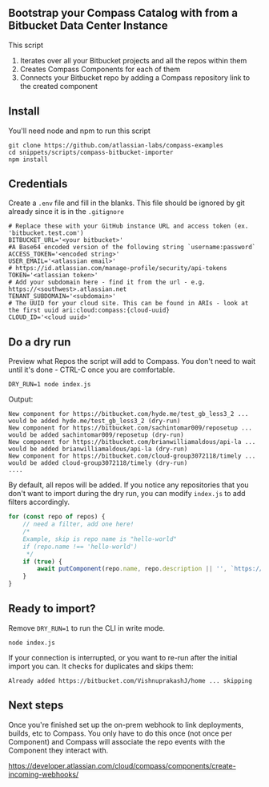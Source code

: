 ## Bootstrap your Compass Catalog with from a Bitbucket Data Center Instance

This script
1. Iterates over all your Bitbucket projects and all the repos within them
2. Creates Compass Components for each of them
3. Connects your Bitbucket repo by adding a Compass repository link to the created component


## Install

You'll need node and npm to run this script

```
git clone https://github.com/atlassian-labs/compass-examples
cd snippets/scripts/compass-bitbucket-importer
npm install
```

## Credentials
Create a `.env` file and fill in the blanks. This file should be ignored by git already since it is in the `.gitignore`
```
# Replace these with your GitHub instance URL and access token (ex. 'bitbucket.test.com')
BITBUCKET_URL='<your bitbucket>'
#A Base64 encoded version of the following string `username:password`
ACCESS_TOKEN='<encoded string>'
USER_EMAIL='<atlassian email>'
# https://id.atlassian.com/manage-profile/security/api-tokens
TOKEN='<atlassian token>'
# Add your subdomain here - find it from the url - e.g. https://<southwest>.atlassian.net
TENANT_SUBDOMAIN='<subdomain>'
# The UUID for your cloud site. This can be found in ARIs - look at the first uuid ari:cloud:compass:{cloud-uuid}
CLOUD_ID='<cloud uuid>'
```
## Do a dry run
Preview what Repos the script will add to Compass. You don't need to wait until it's done - CTRL-C once you are comfortable.
```
DRY_RUN=1 node index.js
```

Output:
```
New component for https://bitbucket.com/hyde.me/test_gb_less3_2 ... would be added hyde.me/test_gb_less3_2 (dry-run)
New component for https://bitbucket.com/sachintomar009/reposetup ... would be added sachintomar009/reposetup (dry-run)
New component for https://bitbucket.com/brianwilliamaldous/api-la ... would be added brianwilliamaldous/api-la (dry-run)
New component for https://bitbucket.com/cloud-group3072118/timely ... would be added cloud-group3072118/timely (dry-run)
....

```


By default, all repos will be added. If you notice any repositories that you don't want to import during the dry run, you can modify `index.js` to add filters accordingly.

```javascript
for (const repo of repos) {
    // need a filter, add one here!
    /*
    Example, skip is repo name is "hello-world"
    if (repo.name !== 'hello-world')
     */
    if (true) {
        await putComponent(repo.name, repo.description || '', `https://${BITBUCKET_URL}/projects/${project.key}/repos/${repo.slug}`)
    }
}
```

## Ready to import?
Remove `DRY_RUN=1` to run the CLI in write mode.
```
node index.js
```

If your connection is interrupted, or you want to re-run after the initial import you can. It checks for duplicates and skips them:

```
Already added https://bitbucket.com/VishnuprakashJ/home ... skipping
```

## Next steps

Once you're finished set up the on-prem webhook to link deployments, builds, etc to Compass. You only have to do this once (not once per Component) and Compass will associate the repo events with the Component they interact with.

https://developer.atlassian.com/cloud/compass/components/create-incoming-webhooks/
